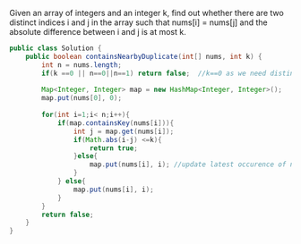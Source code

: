 Given an array of integers and an integer k, find out whether there are two distinct indices i and j in the array such that nums[i] = nums[j] and the absolute difference between i and j is at most k.

```java
public class Solution {
    public boolean containsNearbyDuplicate(int[] nums, int k) {
        int n = nums.length;
        if(k ==0 || n==0||n==1) return false;  //k==0 as we need distinct indices
        
        Map<Integer, Integer> map = new HashMap<Integer, Integer>();
        map.put(nums[0], 0);
        
        for(int i=1;i< n;i++){
            if(map.containsKey(nums[i])){
                int j = map.get(nums[i]);
                if(Math.abs(i-j) <=k){
                    return true;
                }else{
                    map.put(nums[i], i); //update latest occurence of nums[i]
                }
            } else{
                map.put(nums[i], i);
            }
        }
        return false;
    }
}

```
